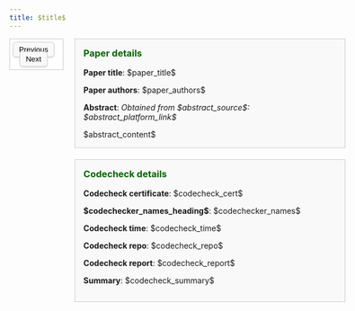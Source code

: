 ```yaml
---
title: $title$
---
```


<style>
  h1 {
    margin-bottom: 10px; 
  }

  .content-wrapper {
    display: flex;
    gap: 20px; /* Space between the image slider and the right content */
    align-items: flex-start; /* Make both sides (left and right) stretch to the same height */
  }

  /* Left side (Image slider) */
  .image-slider {
    border: 1px solid #ccc;
    padding: 5px;
    text-align: center;
    display: flex;
    flex-direction: column;
    justify-content: space-between;
    background-color: #fff;
    width: 100%; 
    height: auto; 
    flex-grow: 1; 
    background-size: contain;
    background-position: center top 10px;
    background-repeat: no-repeat;
    padding-top: 10px;
  }

  /* Buttons for image slider */
  .slider-buttons button {
    padding: 5px 10px;
    border-radius: 5px;
    border: 1px solid #ccc;
    background-color: #f9f9f9;
    box-shadow: 0 2px 2px rgba(0, 0, 0, 0.1);
    margin-right: 10px;
    margin-top: -10px;
    transition: background-color 0.3s ease, box-shadow 0.3s ease;
  }

  /* Effects when hovering over slider buttons */
  .slider-buttons button:hover {
    background-color: #e0e0e0;
    box-shadow: 0 4px 4px rgba(0, 0, 0, 0.2);
  }

  /* Right content container */
  .right-content {
    display: flex;
    flex-direction: column; /* Stack paper details and codecheck details vertically */
    gap: 20px; /* Space between paper details and codecheck details */
    flex-grow: 1; /* Take all available space */
  }

  /* Paper details and Codecheck details */
  .paper-details, .codecheck-details {
    max-width: 550px;
    min-width: 450px;
    border: 1px solid #ccc;
    background-color: #f9f9f9;
    padding: 15px;
    flex-grow: 1; /* Allow both sections to grow equally */
  }

  /* Style to handle long abstracts and summaries */
  .scrollable-text-box {
    max-height: 100px;
    overflow-y: auto;
    border: 1px solid #ddd;
    padding: 10px;
    background-color: #fff;
  }

</style>

<div class="content-wrapper">

  <div class="image-slider" id="image-slider">
  
  <!-- Buttons for changing the image -->
  <div class="slider-buttons" style="margin-top: 5px;">
  <button onclick="changeImage(-1)">Previous</button>
  <button onclick="changeImage(1)">Next</button>
  </div>
  
  </div>

  <!-- Right Side Content (Paper Details + Codecheck details) -->
  <div class="right-content">
    
  <!-- Paper Details Section -->
  <div class="paper-details">
  <h3 style="color: darkgreen; margin-top: 0;">Paper details</h3>
  <p><strong>Paper title</strong>: $paper_title$</p>  
  <p><strong>Paper authors</strong>: $paper_authors$</p>  
  
  <!-- Abstract section -->
  <div id="abstract-section">
  <p><strong>Abstract</strong>: 
  <i>Obtained from $abstract_source$: $abstract_platform_link$</i>
  </p>
  <span id="abstract-content">$abstract_content$</span>
  <div class="scrollable-text-box" id="scrollable-text-box-abstract" style="display: none;">
  <p>$abstract_content$</p>
  </div>
  </div>
  </div>

  <!-- Codecheck Details Section -->
  <div class="codecheck-details">
  <h3 style="color: darkgreen; margin-top: 0;">Codecheck details</h3>
  <p><strong>Codecheck certificate</strong>: $codecheck_cert$</p>
  <p><strong>$codechecker_names_heading$</strong>: $codechecker_names$</p>
  <p><strong>Codecheck time</strong>: $codecheck_time$</p>  
  <p><strong>Codecheck repo</strong>: $codecheck_repo$</p>
  <p><strong>Codecheck report</strong>: $codecheck_report$</p>
  
  <!-- Summary -->
  <div id="summary-section">
  <p><strong>Summary</strong>: <span id="summary-content">$codecheck_summary$</span></p>
  <div class="scrollable-text-box" id="scrollable-text-box-summary" style="display: none;">
  <p>$codecheck_summary$</p>
  </div>
  </div>

  </div>

  </div>

</div>

<script>
// Dynamically insert the images array
$var_images$
var currentIndex = 0;

function changeImage(direction) {
  currentIndex += direction;
  if (currentIndex < 0) {
    currentIndex = images.length - 1;
  } else if (currentIndex >= images.length) {
    currentIndex = 0;
  }
  // Change the background image of the slider
  document.getElementById('image-slider').style.backgroundImage = `url(${images[currentIndex]})`;
}

function adjustContentDisplay(contentElement, boxElement, minHeight, sectionElement) {

  console.log("Checking content:", contentElement.textContent.trim());
  // Check if the content is empty, in which case we hide the section
  if (!contentElement.textContent.trim()) {
    sectionElement.style.display = 'none';  
    return; 
  }

  // Temporarily set content to block to measure height accurately
  contentElement.style.display = 'block';
  
  // Check the height of the content
  var contentHeight = contentElement.offsetHeight;
  
  // If the content exceeds minHeight, show the box element
  if (contentHeight > minHeight) {
    contentElement.style.display = 'none';  // Hide inline content
    boxElement.style.display = 'block';     // Show box content
  } else {
    contentElement.style.display = 'inline'; // Keep inline content visible
    boxElement.style.display = 'none';       // Hide box
  }
}

document.addEventListener("DOMContentLoaded", function() {
  // Adjust for the summary section
  var summarySection = document.getElementById("summary-section"); // The entire summary section container
  var summaryContent = document.getElementById("summary-content");
  var summaryBox = document.getElementById("scrollable-text-box-summary");
  var minHeightSummary = 100; // Minimum height for summary

  adjustContentDisplay(summaryContent, summaryBox, minHeightSummary, summarySection);

  // Adjust for the abstract section
  var abstractSection = document.getElementById("abstract-section"); // The entire abstract section container
  var abstractContent = document.getElementById("abstract-content");
  var abstractBox = document.getElementById("scrollable-text-box-abstract");
  var minHeightAbstract = 100; // Minimum height for abstract

  adjustContentDisplay(abstractContent, abstractBox, minHeightAbstract, abstractSection);
});

// Function to adjust heights of imageslider to match the right content 
document.addEventListener("DOMContentLoaded", function() {
    // Get the right content and image slider elements
    var rightContent = document.querySelector('.right-content');
    var imageSlider = document.querySelector('.image-slider');
    
    // Set the image slider height to match the right content
    function adjustSliderHeight() {
        imageSlider.style.height = rightContent.offsetHeight + 'px';
    }

    // Call the function to adjust the height initially
    adjustSliderHeight();

    // Optionally, adjust the height when the window is resized
    window.addEventListener('resize', function() {
        adjustSliderHeight();
    });

    // Set the initial background image
    changeImage(0); // Load the first image
});


</script>

